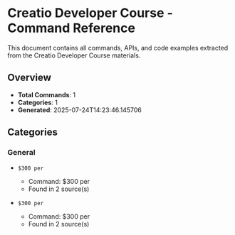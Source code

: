 # Creatio Developer Course - Command Reference

This document contains all commands, APIs, and code examples extracted from the Creatio Developer Course materials.

## Overview

- **Total Commands**: 1
- **Categories**: 1
- **Generated**: 2025-07-24T14:23:46.145706

## Categories


### General

- `$300 per`
  - Command: $300 per
  - Found in 2 source(s)

- `$300 per`
  - Command: $300 per
  - Found in 2 source(s)

